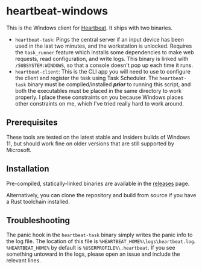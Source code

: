 # heartbeat-windows

This is the Windows client for [Heartbeat](https://github.com/lmaotrigine/heartbeat). It
ships with two binaries.

- `heartbeat-task`: Pings the central server if an input device has been used in the
  last two minutes, and the workstation is unlocked. Requires the `task_runner` feature
  which installs some dependencies to make web requests, read configuration, and write
  logs. This binary is linked with `/SUBSYSTEM:WINDOWS`, so that a console doesn't pop
  up each time it runs. 
- `heartbeat-client`: This is the CLI app you will need to use to configure the client and
  register the task using Task Scheduler. The `heartbeat-task` binary must be
  compiled/installed ***prior*** to running this script, and both the executables
  must be placed in the same directory to work properly. I place these constraints
  on you because Windows places other constraints on me, which I've tried really
  hard to work around.

## Prerequisites

These tools are tested on the latest stable and Insiders builds of Windows 11, but
should work fine on older versions that are still supported by Microsoft.

## Installation

Pre-compiled, statically-linked binaries are available in the
[releases](https://github.com/lmaotrigine/heartbeat-windows/releases) page.

Alternatively, you can clone the repository and build from source if you have a Rust
toolchain installed.

## Troubleshooting

The panic hook in the `heartbeat-task` binary simply writes the panic info to the log file. The
location of this file is `%HEARTBEAT_HOME%\logs\heartbeat.log`. `%HEARTBEAT_HOME%` by default
is `%USERPROFILE%\.heartbeat`. If you see something untoward in the logs, please open an 
issue and include the relevant lines.
